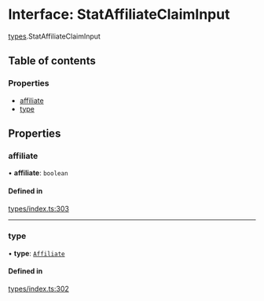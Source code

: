 # Interface: StatAffiliateClaimInput

[types](../wiki/types).StatAffiliateClaimInput

## Table of contents

### Properties

- [affiliate](../wiki/types.StatAffiliateClaimInput#affiliate)
- [type](../wiki/types.StatAffiliateClaimInput#type)

## Properties

### affiliate

• **affiliate**: `boolean`

#### Defined in

[types/index.ts:303](https://github.com/PolymeshAssociation/polymesh-sdk/blob/2d3ac2ae/src/types/index.ts#L303)

___

### type

• **type**: [`Affiliate`](../wiki/types.ClaimType#affiliate)

#### Defined in

[types/index.ts:302](https://github.com/PolymeshAssociation/polymesh-sdk/blob/2d3ac2ae/src/types/index.ts#L302)
